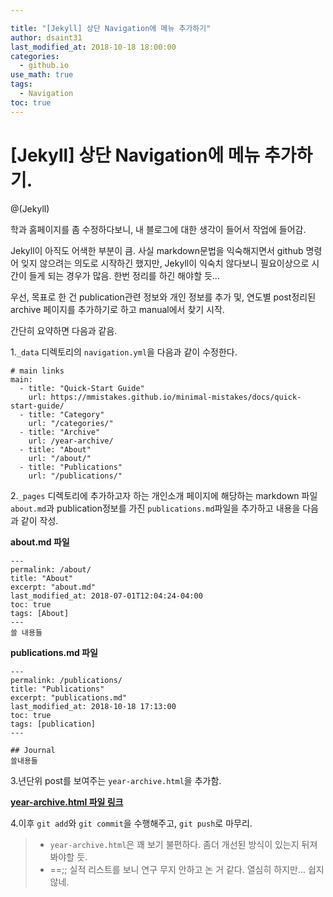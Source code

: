 ```yaml
---

title: "[Jekyll] 상단 Navigation에 메뉴 추가하기"
author: dsaint31
last_modified_at: 2018-10-18 18:00:00
categories: 
  - github.io
use_math: true
tags: 
  - Navigation
toc: true
---
```


# [Jekyll] 상단 Navigation에 메뉴 추가하기.

@(Jekyll)

학과 홈페이지를 좀 수정하다보니, 내 블로그에 대한 생각이 들어서 작업에 들어감.

Jekyll이 아직도 어색한 부분이 큼. 사실 markdown문법을 익숙해지면서 github 명령어 잊지 않으려는 의도로 시작하긴 했지만, Jekyll이 익숙치 않다보니 필요이상으로 시간이 들게 되는 경우가 많음. 한번 정리를 하긴 해야할 듯...

우선, 목표로 한 건 publication관련 정보와 개인 정보를 추가 및, 연도별 post정리된 archive 페이지를 추가하기로 하고 manual에서 찾기 시작.

간단히 요약하면 다음과 같음.

1.`_data` 디렉토리의 `navigation.yml`을 다음과 같이 수정한다.

```
# main links
main:
  - title: "Quick-Start Guide"
    url: https://mmistakes.github.io/minimal-mistakes/docs/quick-start-guide/
  - title: "Category"
    url: "/categories/"
  - title: "Archive"
    url: /year-archive/
  - title: "About"
    url: "/about/"
  - title: "Publications"
    url: "/publications/"
```

2.`_pages` 디렉토리에 추가하고자 하는 개인소개 페이지에 해당하는 markdown 파일 `about.md`과 publication정보를 가진 `publications.md`파일을 추가하고 내용을 다음과 같이 작성.

**about.md 파일**
```
---
permalink: /about/
title: "About"
excerpt: "about.md"
last_modified_at: 2018-07-01T12:04:24-04:00
toc: true
tags: [About]
---
쓸 내용들
```

**publications.md 파일**
```
---
permalink: /publications/
title: "Publications"
excerpt: "publications.md"
last_modified_at: 2018-10-18 17:13:00
toc: true
tags: [publication]
---

## Journal
쓸내용들
```

3.년단위 post를 보여주는 `year-archive.html`을 추가함. 

[**year-archive.html 파일 링크**](https://github.com/dsaint31x/Blog_2018/blob/gh-pages/_pages/year-archive.html)


4.이후 `git add`와 `git commit`을 수행해주고, `git push`로 마무리.

> *  `year-archive.html`은 꽤 보기 불편하다. 좀더 개선된 방식이 있는지 뒤져봐야할 듯.
> * ==;; 실적 리스트를 보니 연구 무지 안하고 논 거 같다. 열심히 하지만... 쉽지 않네.
